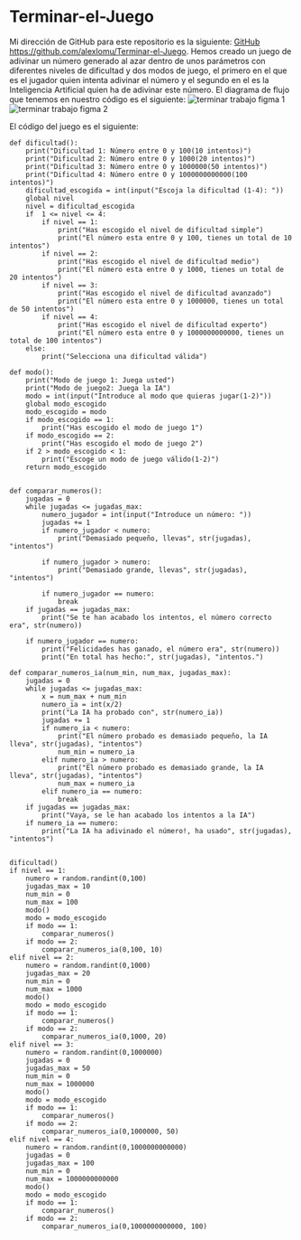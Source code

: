 # Terminar-el-Juego

Mi dirección de GitHub para este repositorio es la siguiente: [GitHub](https://github.com/alexlomu/Terminar-el-Juego)
https://github.com/alexlomu/Terminar-el-Juego.
Hemos creado un juego de adivinar un número generado al azar dentro de unos parámetros con diferentes niveles de dificultad y dos modos de juego, el primero en el que es el jugador quien intenta adivinar el número y el segundo en el es la Inteligencia Artificial quien ha de adivinar este número.
El diagrama de flujo que tenemos en nuestro código es el siguiente:
![terminar trabajo figma 1](https://user-images.githubusercontent.com/91721507/141656409-fd150a9c-0701-40be-b3d5-d7e77f071d13.JPG)
![terminar trabajo figma 2](https://user-images.githubusercontent.com/91721507/141656415-d2ebcb91-b3da-4e7a-966e-415283e071aa.JPG)

El código del juego es el siguiente:
```import random
def dificultad():
    print("Dificultad 1: Número entre 0 y 100(10 intentos)")
    print("Dificultad 2: Número entre 0 y 1000(20 intentos)")
    print("Dificultad 3: Número entre 0 y 1000000(50 intentos)")
    print("Dificultad 4: Número entre 0 y 1000000000000(100 intentos)")        
    dificultad_escogida = int(input("Escoja la dificultad (1-4): "))
    global nivel
    nivel = dificultad_escogida
    if  1 <= nivel <= 4:
        if nivel == 1:
            print("Has escogido el nivel de dificultad simple")
            print("El número esta entre 0 y 100, tienes un total de 10 intentos")
        if nivel == 2:
            print("Has escogido el nivel de dificultad medio")
            print("El número esta entre 0 y 1000, tienes un total de 20 intentos")
        if nivel == 3:
            print("Has escogido el nivel de dificultad avanzado")
            print("El número esta entre 0 y 1000000, tienes un total de 50 intentos")    
        if nivel == 4:
            print("Has escogido el nivel de dificultad experto")
            print("El número esta entre 0 y 1000000000000, tienes un total de 100 intentos")
    else:
        print("Selecciona una dificultad válida")   

def modo():
    print("Modo de juego 1: Juega usted")
    print("Modo de juego2: Juega la IA")
    modo = int(input("Introduce al modo que quieras jugar(1-2)"))
    global modo_escogido
    modo_escogido = modo
    if modo_escogido == 1:
        print("Has escogido el modo de juego 1")
    if modo_escogido == 2:
        print("Has escogido el modo de juego 2")
    if 2 > modo_escogido < 1:
        print("Escoge un modo de juego válido(1-2)")
    return modo_escogido

            
def comparar_numeros():
    jugadas = 0
    while jugadas <= jugadas_max:
        numero_jugador = int(input("Introduce un número: "))
        jugadas += 1
        if numero_jugador < numero:
            print("Demasiado pequeño, llevas", str(jugadas), "intentos")
            
        if numero_jugador > numero:
            print("Demasiado grande, llevas", str(jugadas), "intentos")
            
        if numero_jugador == numero:
            break
    if jugadas == jugadas_max:
        print("Se te han acabado los intentos, el número correcto era", str(numero))
    
    if numero_jugador == numero:
        print("Felicidades has ganado, el número era", str(numero))
        print("En total has hecho:", str(jugadas), "intentos.")

def comparar_numeros_ia(num_min, num_max, jugadas_max):
    jugadas = 0
    while jugadas <= jugadas_max:
        x = num_max + num_min
        numero_ia = int(x/2)
        print("La IA ha probado con", str(numero_ia))
        jugadas += 1
        if numero_ia < numero:
            print("El número probado es demasiado pequeño, la IA lleva", str(jugadas), "intentos")
            num_min = numero_ia
        elif numero_ia > numero:
            print("El número probado es demasiado grande, la IA lleva", str(jugadas), "intentos")
            num_max = numero_ia
        elif numero_ia == numero:
            break
    if jugadas == jugadas_max:
        print("Vaya, se le han acabado los intentos a la IA")
    if numero_ia == numero:
        print("La IA ha adivinado el número!, ha usado", str(jugadas), "intentos")


dificultad()    
if nivel == 1:
    numero = random.randint(0,100)
    jugadas_max = 10
    num_min = 0
    num_max = 100
    modo()
    modo = modo_escogido
    if modo == 1:
        comparar_numeros()
    if modo == 2:
        comparar_numeros_ia(0,100, 10)
elif nivel == 2:
    numero = random.randint(0,1000)
    jugadas_max = 20
    num_min = 0
    num_max = 1000
    modo()
    modo = modo_escogido
    if modo == 1:
        comparar_numeros()
    if modo == 2:
        comparar_numeros_ia(0,1000, 20)
elif nivel == 3:
    numero = random.randint(0,1000000)
    jugadas = 0
    jugadas_max = 50
    num_min = 0
    num_max = 1000000
    modo()
    modo = modo_escogido
    if modo == 1:
        comparar_numeros()
    if modo == 2:
        comparar_numeros_ia(0,1000000, 50)    
elif nivel == 4:
    numero = random.randint(0,1000000000000)
    jugadas = 0
    jugadas_max = 100
    num_min = 0
    num_max = 1000000000000
    modo()
    modo = modo_escogido
    if modo == 1:
        comparar_numeros()
    if modo == 2:
        comparar_numeros_ia(0,1000000000000, 100) 
